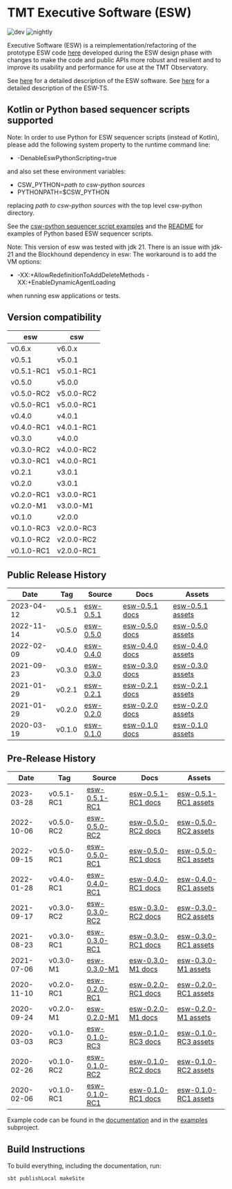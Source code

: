 # TMT Executive Software (ESW)

![dev](https://github.com/tmtsoftware/esw/workflows/dev/badge.svg)
![nightly](https://github.com/tmtsoftware/esw/workflows/nightly/badge.svg)

Executive Software (ESW) is a reimplementation/refactoring of the prototype ESW code [here](https://github.com/tmtsoftware/esw-prototype)
developed during the ESW design phase with changes to make the code and public APIs
more robust and resilient and to improve its usability and performance for use at the
TMT Observatory.

See [here](https://tmtsoftware.github.io/esw/) for a detailed description of the ESW software.
See [here](http://tmtsoftware.github.io/esw-ts/) for a detailed description of the ESW-TS.

## Kotlin or Python based sequencer scripts supported

Note: In order to use Python for ESW sequencer scripts (instead of Kotlin), please add the following system property to the 
runtime command line:

* -DenableEswPythonScripting=true

and also set these environment variables:

* CSW_PYTHON=*path to csw-python sources*
* PYTHONPATH=$CSW_PYTHON

replacing *path to csw-python sources* with the top level csw-python directory.

See the [csw-python sequencer script examples](https://github.com/tmtsoftware/csw-python/tree/branch-6.0.x/sequencer/examples/testData)
and the [README](https://github.com/tmtsoftware/csw-python/blob/branch-6.0.x/README.md) for examples of 
Python based ESW sequencer scripts.

Note: This version of esw was tested with jdk 21. 
There is an issue with jdk-21 and the Blockhound dependency in esw:
The workaround is to add the VM options: 

* -XX:+AllowRedefinitionToAddDeleteMethods -XX:+EnableDynamicAgentLoading

when running esw applications or tests.


## Version compatibility

| esw        | csw        |
|------------|------------|
| v0.6.x     | v6.0.x     |
| v0.5.1     | v5.0.1     |
| v0.5.1-RC1 | v5.0.1-RC1 |
| v0.5.0     | v5.0.0     |
| v0.5.0-RC2 | v5.0.0-RC2 |
| v0.5.0-RC1 | v5.0.0-RC1 |
| v0.4.0     | v4.0.1     |
| v0.4.0-RC1 | v4.0.1-RC1 |
| v0.3.0     | v4.0.0     |
| v0.3.0-RC2 | v4.0.0-RC2 |
| v0.3.0-RC1 | v4.0.0-RC1 |
| v0.2.1     | v3.0.1     |
| v0.2.0     | v3.0.1     |
| v0.2.0-RC1 | v3.0.0-RC1 |
| v0.2.0-M1  | v3.0.0-M1  |
| v0.1.0     | v2.0.0     |
| v0.1.0-RC3 | v2.0.0-RC3 |
| v0.1.0-RC2 | v2.0.0-RC2 |
| v0.1.0-RC1 | v2.0.0-RC1 |

## Public Release History

| Date       | Tag    | Source                                                      | Docs                                                       | Assets                                                                     |
|------------|--------|-------------------------------------------------------------|------------------------------------------------------------|----------------------------------------------------------------------------|
| 2023-04-12 | v0.5.1 | [esw-0.5.1](https://github.com/tmtsoftware/esw/tree/v0.5.1) | [esw-0.5.1 docs](https://tmtsoftware.github.io/esw/0.5.1/) | [esw-0.5.1 assets](https://github.com/tmtsoftware/esw/releases/tag/v0.5.1) |
| 2022-11-14 | v0.5.0 | [esw-0.5.0](https://github.com/tmtsoftware/esw/tree/v0.5.0) | [esw-0.5.0 docs](https://tmtsoftware.github.io/esw/0.5.0/) | [esw-0.5.0 assets](https://github.com/tmtsoftware/esw/releases/tag/v0.5.0) |
| 2022-02-09 | v0.4.0 | [esw-0.4.0](https://github.com/tmtsoftware/esw/tree/v0.4.0) | [esw-0.4.0 docs](https://tmtsoftware.github.io/esw/0.4.0/) | [esw-0.4.0 assets](https://github.com/tmtsoftware/esw/releases/tag/v0.4.0) |
| 2021-09-23 | v0.3.0 | [esw-0.3.0](https://github.com/tmtsoftware/esw/tree/v0.3.0) | [esw-0.3.0 docs](https://tmtsoftware.github.io/esw/0.3.0/) | [esw-0.3.0 assets](https://github.com/tmtsoftware/esw/releases/tag/v0.3.0) |
| 2021-01-29 | v0.2.1 | [esw-0.2.1](https://github.com/tmtsoftware/esw/tree/v0.2.1) | [esw-0.2.1 docs](https://tmtsoftware.github.io/esw/0.2.1/) | [esw-0.2.1 assets](https://github.com/tmtsoftware/esw/releases/tag/v0.2.1) |
| 2021-01-29 | v0.2.0 | [esw-0.2.0](https://github.com/tmtsoftware/esw/tree/v0.2.0) | [esw-0.2.0 docs](https://tmtsoftware.github.io/esw/0.2.0/) | [esw-0.2.0 assets](https://github.com/tmtsoftware/esw/releases/tag/v0.2.0) |
| 2020-03-19 | v0.1.0 | [esw-0.1.0](https://github.com/tmtsoftware/esw/tree/v0.1.0) | [esw-0.1.0 docs](https://tmtsoftware.github.io/esw/0.1.0/) | [esw-0.1.0 assets](https://github.com/tmtsoftware/esw/releases/tag/v0.1.0) |

## Pre-Release History

| Date       | Tag        | Source                                                              | Docs                                                               | Assets                                                                             |
|------------|------------|---------------------------------------------------------------------|--------------------------------------------------------------------|------------------------------------------------------------------------------------|
| 2023-03-28 | v0.5.1-RC1 | [esw-0.5.1-RC1](https://github.com/tmtsoftware/esw/tree/v0.5.1-RC1) | [esw-0.5.1-RC1 docs](https://tmtsoftware.github.io/esw/0.5.1-RC1/) | [esw-0.5.1-RC1 assets](https://github.com/tmtsoftware/esw/releases/tag/v0.5.1-RC1) |
| 2022-10-06 | v0.5.0-RC2 | [esw-0.5.0-RC2](https://github.com/tmtsoftware/esw/tree/v0.5.0-RC2) | [esw-0.5.0-RC2 docs](https://tmtsoftware.github.io/esw/0.5.0-RC2/) | [esw-0.5.0-RC2 assets](https://github.com/tmtsoftware/esw/releases/tag/v0.5.0-RC2) |
| 2022-09-15 | v0.5.0-RC1 | [esw-0.5.0-RC1](https://github.com/tmtsoftware/esw/tree/v0.5.0-RC1) | [esw-0.5.0-RC1 docs](https://tmtsoftware.github.io/esw/0.5.0-RC1/) | [esw-0.5.0-RC1 assets](https://github.com/tmtsoftware/esw/releases/tag/v0.5.0-RC1) |
| 2022-01-28 | v0.4.0-RC1 | [esw-0.4.0-RC1](https://github.com/tmtsoftware/esw/tree/v0.4.0-RC1) | [esw-0.4.0-RC1 docs](https://tmtsoftware.github.io/esw/0.4.0-RC1/) | [esw-0.4.0-RC1 assets](https://github.com/tmtsoftware/esw/releases/tag/v0.4.0-RC1) |
| 2021-09-17 | v0.3.0-RC2 | [esw-0.3.0-RC2](https://github.com/tmtsoftware/esw/tree/v0.3.0-RC2) | [esw-0.3.0-RC2 docs](https://tmtsoftware.github.io/esw/0.3.0-RC2/) | [esw-0.3.0-RC2 assets](https://github.com/tmtsoftware/esw/releases/tag/v0.3.0-RC2) |
| 2021-08-23 | v0.3.0-RC1 | [esw-0.3.0-RC1](https://github.com/tmtsoftware/esw/tree/v0.3.0-RC1) | [esw-0.3.0-RC1 docs](https://tmtsoftware.github.io/esw/0.3.0-RC1/) | [esw-0.3.0-RC1 assets](https://github.com/tmtsoftware/esw/releases/tag/v0.3.0-RC1) |
| 2021-07-06 | v0.3.0-M1  | [esw-0.3.0-M1](https://github.com/tmtsoftware/esw/tree/v0.3.0-M1)   | [esw-0.3.0-M1 docs](https://tmtsoftware.github.io/esw/0.3.0-M1/)   | [esw-0.3.0-M1 assets](https://github.com/tmtsoftware/esw/releases/tag/v0.3.0-M1)   |
| 2020-11-10 | v0.2.0-RC1 | [esw-0.2.0-RC1](https://github.com/tmtsoftware/esw/tree/v0.2.0-RC1) | [esw-0.2.0-RC1 docs](https://tmtsoftware.github.io/esw/0.2.0-RC1/) | [esw-0.2.0-RC1 assets](https://github.com/tmtsoftware/esw/releases/tag/v0.2.0-RC1) |
| 2020-09-24 | v0.2.0-M1  | [esw-0.2.0-M1](https://github.com/tmtsoftware/esw/tree/v0.2.0-M1)   | [esw-0.2.0-M1 docs](https://tmtsoftware.github.io/esw/0.2.0-M1/)   | [esw-0.2.0-M1 assets](https://github.com/tmtsoftware/esw/releases/tag/v0.2.0-M1)   |
| 2020-03-03 | v0.1.0-RC3 | [esw-0.1.0-RC3](https://github.com/tmtsoftware/esw/tree/v0.1.0-RC3) | [esw-0.1.0-RC3 docs](https://tmtsoftware.github.io/esw/0.1.0-RC3/) | [esw-0.1.0-RC3 assets](https://github.com/tmtsoftware/esw/releases/tag/v0.1.0-RC3) |
| 2020-02-26 | v0.1.0-RC2 | [esw-0.1.0-RC2](https://github.com/tmtsoftware/esw/tree/v0.1.0-RC2) | [esw-0.1.0-RC2 docs](https://tmtsoftware.github.io/esw/0.1.0-RC2/) | [esw-0.1.0-RC2 assets](https://github.com/tmtsoftware/esw/releases/tag/v0.1.0-RC2) |
| 2020-02-06 | v0.1.0-RC1 | [esw-0.1.0-RC1](https://github.com/tmtsoftware/esw/tree/v0.1.0-RC1) | [esw-0.1.0-RC1 docs](https://tmtsoftware.github.io/esw/0.1.0-RC1/) | [esw-0.1.0-RC1 assets](https://github.com/tmtsoftware/esw/releases/tag/v0.1.0-RC1) |

Example code can be found in the [documentation](https://tmtsoftware.github.io/esw/) and in the [examples](examples) subproject.


## Build Instructions

To build everything, including the documentation, run:

    sbt publishLocal makeSite
